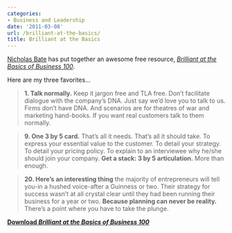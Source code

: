 ```yaml
---
categories:
- Business and Leadership
date: '2011-03-08'
url: /brilliant-at-the-basics/
title: Brilliant at the Basics
---
```


<a href="http://blog.strategicedge.co.uk/">Nicholas Bate</a> has put together an awesome free resource, <em><a href="http://blog.strategicedge.co.uk/pdfs/brilliant_at_the_basics_of_business_1-100.pdf">Brilliant at the Basics of Business 100</a></em>.

Here are my three favorites...

<blockquote><strong>1. Talk normally.</strong> Keep it jargon free and TLA free. Don’t facilitate dialogue with the company’s DNA. Just say we’d love you to talk to us. Firms don’t have DNA. And scenarios are for theatres of war and marketing hand-books. If you want real customers talk to them normally.</blockquote>

<blockquote><strong>9. One 3 by 5 card.</strong> That’s all it needs. That’s all it should take. To express your essential value to the customer. To detail your strategy. To detail your pricing policy. To explain to an interviewee why he/she should join your company. <strong>Get a stack: 3 by 5 articulation.</strong> More than enough.</blockquote>

<blockquote><strong>20. Here’s an interesting thing</strong> the majority of entrepreneurs will tell you-in a hushed voice-after a Guinness or two. Their strategy for success wasn’t at all crystal clear until they had been running their business for a year or two. <strong>Because planning can never be reality.</strong> There’s a point where you have to take the plunge.</blockquote>

<strong><a href="http://blog.strategicedge.co.uk/pdfs/brilliant_at_the_basics_of_business_1-100.pdf">Download <em>Brilliant at the Basics of Business 100</em></a></strong>